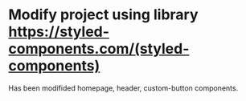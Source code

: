 # Modify project using library https://styled-components.com/(styled-components)

Has been modifided homepage, header, custom-button components.
